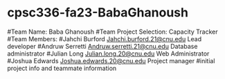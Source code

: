 # cpsc336-fa23-BabaGhanoush
#Team Name: Baba Ghanoush
#Team Project Selection: Capacity Tracker
#Team Members:
#Jahchi Burford Jahchi.burford.21@cnu.edu Lead developer
#Andruw Serretti Andruw.serretti.21@cnu.edu Database administrator
#Julian Long Julian.long.20@cnu.edu Web Administrator
#Joshua Edwards Joshua.edwards.20@cnu.edu Project manager
#initial project info and teammate information
